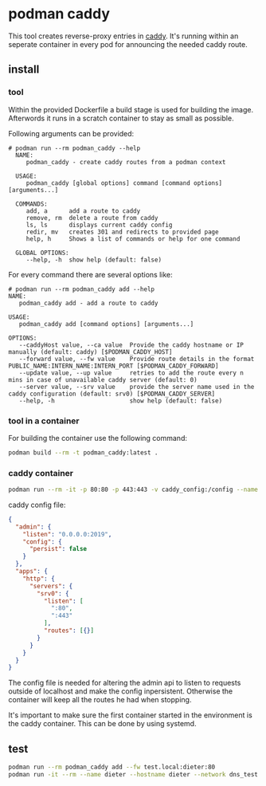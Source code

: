 # podman caddy
This tool creates reverse-proxy entries in [caddy](https://caddyserver.com/). It's running within an seperate container in every pod for announcing the needed caddy route.  

## install

### tool

Within the provided Dockerfile a build stage is used for building the image. Afterwords it runs in a scratch container to stay as small as possible. 

Following arguments can be provided:

```
# podman run --rm podman_caddy --help
  NAME:
     podman_caddy - create caddy routes from a podman context
  
  USAGE:
     podman_caddy [global options] command [command options] [arguments...]
  
  COMMANDS:
     add, a      add a route to caddy
     remove, rm  delete a route from caddy
     ls, ls      displays current caddy config
     redir, mv   creates 301 and redirects to provided page
     help, h     Shows a list of commands or help for one command
  
  GLOBAL OPTIONS:
     --help, -h  show help (default: false)
```

For every command there are several options like:

```
# podman run --rm podman_caddy add --help
NAME:
   podman_caddy add - add a route to caddy

USAGE:
   podman_caddy add [command options] [arguments...]

OPTIONS:
   --caddyHost value, --ca value  Provide the caddy hostname or IP manually (default: caddy) [$PODMAN_CADDY_HOST]
   --forward value, --fw value    Provide route details in the format PUBLIC_NAME:INTERN_NAME:INTERN_PORT [$PODMAN_CADDY_FORWARD]
   --update value, --up value     retries to add the route every n mins in case of unavailable caddy server (default: 0)
   --server value, --srv value    provide the server name used in the caddy configuration (default: srv0) [$PODMAN_CADDY_SERVER]
   --help, -h                     show help (default: false)
```

### tool in a container

For building the container use the following command:

```bash
podman build --rm -t podman_caddy:latest .
```

### caddy container

```bash
podman run --rm -it -p 80:80 -p 443:443 -v caddy_config:/config --name caddy --hostname caddy docker.io/caddy/caddy caddy run --config /config/config.json
```

caddy config file:

```json
{
  "admin": {
    "listen": "0.0.0.0:2019",
    "config": {
      "persist": false
    }
  },
  "apps": {
    "http": {
      "servers": {
        "srv0": {
          "listen": [
            ":80",
            ":443"
          ],
          "routes": [{}]
        }
      }
    }
  }
}
```

The config file is needed for altering the admin api to listen to requests outside of localhost and make the config inpersistent. Otherwise the container will keep all the routes he had when stopping. 

It's important to make sure the first container started in the environment is the caddy container. This can be done by using systemd. 

## test

```bash
podman run --rm podman_caddy add --fw test.local:dieter:80
podman run -it --rm --name dieter --hostname dieter --network dns_test alpine_nginx
```
